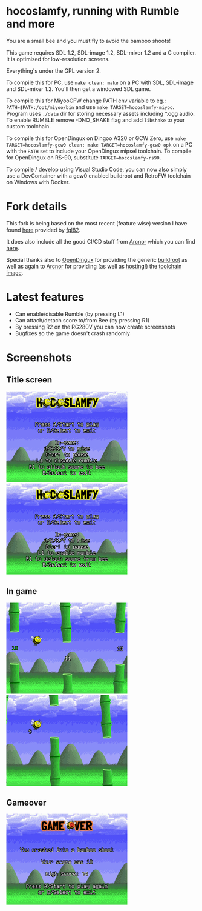 # hocoslamfy, running with Rumble and more

You are a small bee and you must fly to avoid the bamboo shoots!

This game requires SDL 1.2, SDL-image 1.2, SDL-mixer 1.2 and a C compiler. It is optimised for low-resolution screens.

Everything's under the GPL version 2.

To compile this for PC, use `make clean; make` on a PC with SDL, SDL-image and SDL-mixer 1.2. You'll then get a windowed SDL game.

To compile this for MiyooCFW change PATH env variable to eg.: `PATH=$PATH:/opt/miyoo/bin` and use `make TARGET=hocoslamfy-miyoo`. Program uses `./data` dir for storing necessary assets including *.ogg audio. To enable RUMBLE remove -DNO_SHAKE flag and add `libshake` to your custom toolchain.

To compile this for OpenDingux on Dingoo A320 or GCW Zero, use `make TARGET=hocoslamfy-gcw0 clean; make TARGET=hocoslamfy-gcw0 opk` on a PC with the `PATH` set to include your OpenDingux mipsel toolchain. To compile for OpenDingux on RS-90, substitute `TARGET=hocoslamfy-rs90`.

To compile / develop using Visual Studio Code, you can now also simply use a DevContainer with a gcw0 enabled buildroot and RetroFW toolchain on Windows with Docker.

# Fork details
This fork is being based on the most recent (feature wise) version I have found [here](https://github.com/fgl82/hocoslamfy) provided by [fgl82](https://github.com/fgl82).

It does also include all the good CI/CD stuff from [Arcnor](https://github.com/Arcnor) which you can find [here](https://github.com/Arcnor/hocoslamfy).

Special thanks also to [OpenDingux](https://github.com/OpenDingux) for providing the generic [buildroot](https://github.com/OpenDingux/buildroot) as well as again to [Arcnor](https://github.com/Arcnor) for providing (as well as [hosting!](https://ghcr.io/arcnor/toolchain-opendingux/gcw0)) the [toolchain image](https://github.com/Arcnor/OpenDingux-Buildroot).

# Latest features
- Can enable/disable Rumble (by pressing L1)
- Can attach/detach score to/from Bee (by pressing R1)
- By pressing R2 on the RG280V you can now create screenshots
- Bugfixes so the game doesn't crash randomly

# Screenshots
## Title screen
![Title default](.readme/titlescreen1.png) ![Title with other options enabled](.readme/titlescreen2.png)
## In game
![In game default](.readme/ingame1.png) ![Score attached to bee](.readme/ingame2.png)
## Gameover
![Gameover](.readme/score.png)